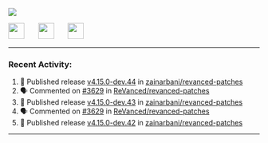 <p align="left">
  <!-- Typing SVG by DenverCoder1 - https://github.com/DenverCoder1/readme-typing-svg -->
  <a href="https://github.com/DenverCoder1/readme-typing-svg">
    <img src="https://readme-typing-svg.demolab.com/?lines=Hello%2E%2E%2E;Im%20Zain;&font=Fira%20Code&center=false&width=440&height=45&color=00FFFF&vCenter=true&pause=1000&size=22" /></a>
</p>

<p align="left">
  <a href="https://www.youtube.com/@zainarbani"><img width="32px" src="https://www.freeiconspng.com/uploads/youtube-subscribe-png-youtube-subscribe-to-5.png"/></a>
  &#8287;&#8287;&#8287;&#8287;&#8287;
  <a href="mailto:zaintsyariev@gmail.com"><img width="32px" src="https://www.freeiconspng.com/uploads/email-icon--100-flat-vol-2-iconset--graphicloads-18.png"/></a>
  &#8287;&#8287;&#8287;&#8287;&#8287;
  <a href="https://t.me/AnotherZain"><img width="32px" src="https://www.freeiconspng.com/uploads/telegram-icon-1.png"></a>
</p>

---

<h3>Recent Activity:</h3>

<!-- https://github.com/jamesgeorge007/github-activity-readme -->
<!--START_SECTION:activity-->
1. 🚀 Published release [v4.15.0-dev.44](https://github.com/zainarbani/revanced-patches/releases/tag/v4.15.0-dev.44) in [zainarbani/revanced-patches](https://github.com/zainarbani/revanced-patches)
2. 🗣 Commented on [#3629](https://github.com/ReVanced/revanced-patches/pull/3629#issuecomment-2379377567) in [ReVanced/revanced-patches](https://github.com/ReVanced/revanced-patches)
3. 🚀 Published release [v4.15.0-dev.43](https://github.com/zainarbani/revanced-patches/releases/tag/v4.15.0-dev.43) in [zainarbani/revanced-patches](https://github.com/zainarbani/revanced-patches)
4. 🗣 Commented on [#3629](https://github.com/ReVanced/revanced-patches/pull/3629#issuecomment-2379265611) in [ReVanced/revanced-patches](https://github.com/ReVanced/revanced-patches)
5. 🚀 Published release [v4.15.0-dev.42](https://github.com/zainarbani/revanced-patches/releases/tag/v4.15.0-dev.42) in [zainarbani/revanced-patches](https://github.com/zainarbani/revanced-patches)
<!--END_SECTION:activity-->

---
